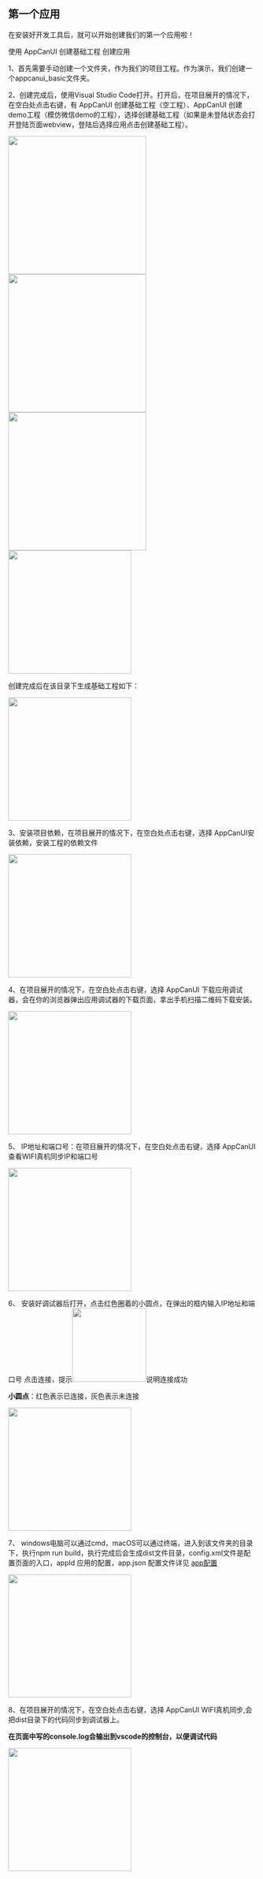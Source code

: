 ## 第一个应用

在安装好开发工具后，就可以开始创建我们的第一个应用啦！

使用 AppCanUI 创建基础工程 创建应用

1、首先需要手动创建一个文件夹，作为我们的项目工程。作为演示，我们创建一个appcanui_basic文件夹。

2、创建完成后，使用Visual Studio Code打开。打开后，在项目展开的情况下，在空白处点击右键，有 AppCanUI 创建基础工程（空工程）、AppCanUI 创建demo工程（模仿微信demo的工程），选择创建基础工程（如果是未登陆状态会打开登陆页面webview，登陆后选择应用点击创建基础工程）。

<img src='./static/5607E1ED-27C7-46FF-971C-EB364D924CE5.png' width='280' />
<img src='./static/WX20190319-164659.png' width='280' />
<img src='./static/WX20190319-164735.png' width='280' />
<img src='./static/WX20190319-162234@2x.png' width='250' />

创建完成后在该目录下生成基础工程如下：

<img src='./static/basic.png' width='250' />

3、安装项目依赖，在项目展开的情况下，在空白处点击右键，选择 AppCanUI安装依赖，安装工程的依赖文件

<img src='./static/WX20190319-162341@2x.png' width='250' />

4、在项目展开的情况下，在空白处点击右键，选择 AppCanUI 下载应用调试器，会在你的浏览器弹出应用调试器的下载页面，拿出手机扫描二维码下载安装。

<img src='./static/downrunner.png' width='250' />

5、 IP地址和端口号：在项目展开的情况下，在空白处点击右键，选择 AppCanUI 查看WIFI真机同步IP和端口号

<img src='./static/ipPort.png' width='250' />

6、 安装好调试器后打开，点击红色圈着的小圆点，在弹出的框内输入IP地址和端口号
点击连接，提示<img src='./static/wifi.png' width='150' />说明连接成功

**小圆点**：红色表示已连接，灰色表示未连接

<img src='./static/runnerScoket.png' width='250' />

7、 windows电脑可以通过cmd，macOS可以通过终端，进入到该文件夹的目录下，执行npm run build，执行完成后会生成dist文件目录，config.xml文件是配置页面的入口，appId 应用的配置，app.json 配置文件详见 [app配置](https://appcandoc.github.io/acuidoc_/#/zh-CN/appconfigIntro)

<img src='./static/dist.png' width='250' />

8、在项目展开的情况下，在空白处点击右键，选择 AppCanUI WIFI真机同步,会把dist目录下的代码同步到调试器上。

**在页面中写的console.log会输出到vscode的控制台，以便调试代码**

<img src='./static/wifiSync.png' width='250' />
